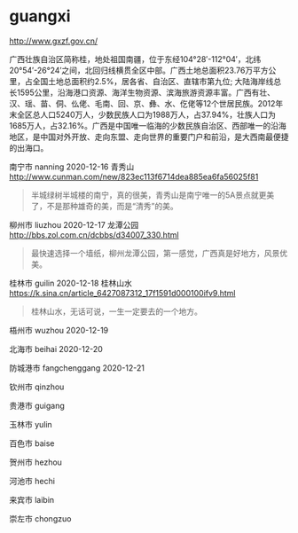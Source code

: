 # guangxi

http://www.gxzf.gov.cn/

广西壮族自治区简称桂，地处祖国南疆，位于东经104°28′-112°04′，北纬20°54′-26°24′之间，北回归线横贯全区中部。广西土地总面积23.76万平方公里，占全国土地总面积约2.5%，居各省、自治区、直辖市第九位; 大陆海岸线总长1595公里，沿海港口资源、海洋生物资源、滨海旅游资源丰富。广西有壮、汉、瑶、苗、侗、仫佬、毛南、回、京、彝、水、仡佬等12个世居民族。2012年末全区总人口5240万人，少数民族人口为1988万人，占37.94%，壮族人口为1685万人，占32.16%。广西是中国唯一临海的少数民族自治区、西部唯一的沿海地区，是中国对外开放、走向东盟、走向世界的重要门户和前沿，是大西南最便捷的出海口。

南宁市 nanning 2020-12-16 青秀山 http://www.cunman.com/new/823ec113f6714dea885ea6fa56025f81

> 半城绿树半城楼的南宁，真的很美，青秀山是南宁唯一的5A景点就更美了，不是那种雄奇的美，而是“清秀”的美。

柳州市 liuzhou 2020-12-17 龙潭公园 http://bbs.zol.com.cn/dcbbs/d34007_330.html

> 最快速选择一个墙纸，柳州龙潭公园，第一感觉，广西真是好地方，风景优美。

桂林市 guilin 2020-12-18 桂林山水 https://k.sina.cn/article_6427087312_17f1591d000100ifv9.html

> 桂林山水，无话可说，一生一定要去的一个地方。

梧州市 wuzhou 2020-12-19

北海市 beihai 2020-12-20

防城港市 fangchenggang 2020-12-21

钦州市 qinzhou

贵港市 guigang

玉林市 yulin

百色市 baise

贺州市 hezhou

河池市 hechi

来宾市 laibin

崇左市 chongzuo
